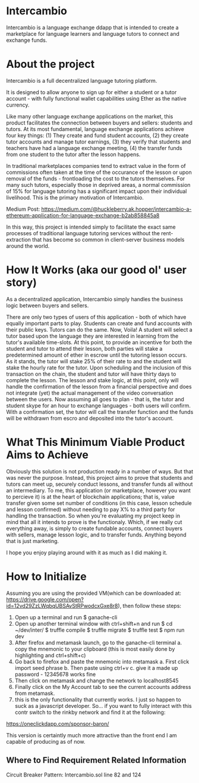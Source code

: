 # Intercambio

Intercambio is a language exchange ddapp that is intended to create a marketplace for language learners and language tutors to connect and exchange funds.

# About the project
Intercambio is a full decentralized language tutoring platform.

It is designed to allow anyone to sign up for either a student or a tutor account - with fully functional wallet capabilities using Ether as the native currency.

Like many other language exchange applications on the market, this product facilitates the connection between buyers and sellers: students and tutors. At its most fundamental, language exchange applications achieve four key things: (1) They create and fund student accounts, (2) they create tutor accounts and manage tutor earnings, (3) they verify that students and teachers have had a language exchange meeting, (4) the transfer funds from one student to the tutor after the lesson happens.

In traditional marketplaces companies tend to extract value in the form of commissions often taken at the time of the occurance of the lesson or upon removal of the funds - frontloading the cost to the tutors themselves. For many such tutors, especially those in deprived areas, a normal commission of 15% for language tutoring has a significant impact upon their individual livelihood. This is the primary motivation of Intercambio. 

Medium Post: https://medium.com/@huckleberry.ak.hopper/intercambio-a-ethereum-application-for-language-exchange-b2ab858845a8 

In this way, this project is intended simply to facilitate the exact same processes of traditional language tutoring services without the rent-extraction that has become so common in client-server business models around the world.

# How It Works (aka our good ol' user story)
As a decentralized application, Intercambio simply handles the business logic between buyers and sellers. 

There are only two types of users of this application - both of which have equally important parts to play. Students can create and fund accounts with their public keys. Tutors can do the same. Now, Voila! A student will select a tutor based upon the language they are interested in learning from the tutor's available time-slots. At this point, to provide an incentive for both the student and tutor to attend their lesson, both parties will stake a predetermined amount of ether in escrow until the tutoring lesson occurs. As it stands, the tutor will stake 25% of their rate to and the student will stake the hourly rate for the tutor. Upon scheduling and the inclusion of this transaction on the chain, the student and tutor will have thirty days to complete the lesson. The lesson and stake logic, at this point, only will handle the confirmation of the lesson from a financial perspective and does not integrate (yet) the actual management of the video conversation between the users. Now assuming all goes to plan - that is, the tutor and student skype for an hour to exchange languages - both users will confirm. With a confirmation set, the tutor will call the transfer function and the funds will be withdrawn from escro and deposited into the tutor's account. 

# What This Minimum Viable Product Aims to Achieve

Obviously this solution is not production ready in a number of ways. But that was never the purpose. Instead, this project aims to prove that students and tutors can meet up, securely conduct lessons, and transfer funds all without an intermediary. To me, this application (or marketplace, however you want to percieve it) is at the heart of blockchain applications; that is, value transfer given some set number of conditions (in this case, lesson schedule and lesson confirmed) without needing to pay X% to a third party for handling the transaction. So when you're evaluating my project keep in mind that all it intends to prove is the functionaly. Which, if we really cut everything away, is simply to create fundable accounts, connect buyers with sellers, manage lesson logic, and to transfer funds. Anything beyond that is just marketing. 

I hope you enjoy playing around with it as much as I did making it.


# How to Initialize

Assuming you are using the provided VM(which can be downloaded at: https://drive.google.com/open?id=12vd29ZzLWqbqUBSAvStRPwodcxGxe8r8), then follow these steps: 

1. Open up a terminal and run
	$ ganache-cli
2. Open up another terminal window with ctrl+shift+n and run
	$ cd ~/dev/inter/
	$ truffle compile
	$ truffle migrate
	$ truffle test
	$ npm run dev
3. After firefox and metamask launch, go to the ganache-cli terminal
	a. copy the mnemonic to your clipboard
		(this is most easily done by highlighting and ctrl+shift+c)
4. Go back to firefox and paste the mnemonic into metamask
	a. First click import seed phrase
	b. Then paste using ctrl+v
	c. give it a made up password - 12345678 works fine
5. Then click on metamask and change the network to localhost8545
6. Finally click on the My Account tab to see the current accounts address from metamask.
7. this is the only functionality that currently works. I just so happen to suck as a javascript developer. So... if you want to fully interact with this contr switch to the rinkby network and find it at the following: 

https://oneclickdapp.com/sponsor-baron/

This version is certaintly much more attractive than the front end I am capable of producing as of now. 

## Where to Find Requirement Related Information

Circuit Breaker Pattern: Intercambio.sol line 82 and 124














